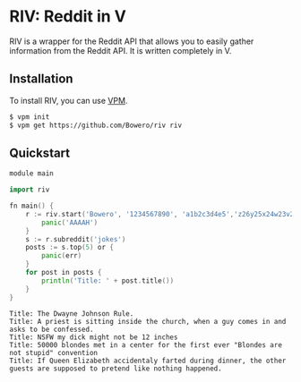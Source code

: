 # RIV: Reddit in V
RIV is a wrapper for the Reddit API that allows you to easily gather information from the Reddit API. It is written completely in V.

## Installation
To install RIV, you can use [VPM](https://github.com/yue-best-practices/vpm).

```bash
$ vpm init
$ vpm get https://github.com/Bowero/riv riv
```

## Quickstart
```go
module main

import riv

fn main() {
    r := riv.start('Bowero', '1234567890', 'a1b2c3d4e5','z26y25x24w23v22-u21') or {
        panic('AAAAH')
    }
    s := r.subreddit('jokes')
    posts := s.top(5) or {
        panic(err)
    }
    for post in posts {
        println('Title: ' + post.title())
    }
}
```

```
Title: The Dwayne Johnson Rule.
Title: A priest is sitting inside the church, when a guy comes in and asks to be confessed.
Title: NSFW my dick might not be 12 inches
Title: 50000 blondes met in a center for the first ever "Blondes are not stupid" convention
Title: If Queen Elizabeth accidentaly farted during dinner, the other guests are supposed to pretend like nothing happened.
```
